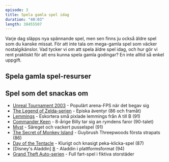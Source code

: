 ```yaml
---
episode: 3
title: Spela gamla spel idag
duration: "40:03"
length: 38455507
---
```


Varje dag släpps nya spännande spel, men sen finns ju också äldre spel som du kanske missat. För att inte tala om mega-gamla spel som väcker nostalgikänslor. Vad tycker vi om att spela äldre spel idag, och hur gör vi rent praktiskt för att ens kunna spela gamla godingar? En inte alltid så enkel uppgift.

## Spela gamla spel-resurser

## Spel som det snackas om

* [Unreal Tournament 2003][1] - Populärt arena-FPS när det begav sig
* [The Legend of Zelda-serien][5] - Episka äventyr (86 och framåt)
* [Lemmings][3] - Eskortera små pixlade lemmings från A till B (91)
* [Commander Keen][4] - 8-årige Billy tar sig an rymdens faror (90-talet)
* [Myst][6] - Säreget och vackert pusselspel (91)
* [The Secret of Monkey Island][2] - Guybrush Threepwoods första strapats (86)
* [Day of the Tentacle][7] - Klurigt och knasigt peka-klicka-spel (87)
* [Disney's Aladdin] [8] - Aladdin i plattformsformat (94)
* [Grand Theft Auto-serien][9] - Full fart-spel i fiktiva storstäder

[1]: https://en.wikipedia.org/wiki/Unreal_Tournament_2003
[2]: https://en.wikipedia.org/wiki/The_Secret_of_Monkey_Island
[3]: https://en.wikipedia.org/wiki/Lemmings_(video_game)
[4]: https://en.wikipedia.org/wiki/Commander_Keen
[5]: https://en.wikipedia.org/wiki/The_Legend_of_Zelda
[6]: https://en.wikipedia.org/wiki/Myst
[7]: https://en.wikipedia.org/wiki/Day_of_the_Tentacle
[8]: https://en.wikipedia.org/wiki/Disney%27s_Aladdin_(1994_video_game)
[9]: https://en.wikipedia.org/wiki/Grand_Theft_Auto_(series)